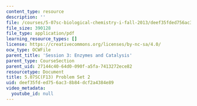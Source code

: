 ```yaml
---
content_type: resource
description: ''
file: /courses/5-07sc-biological-chemistry-i-fall-2013/deef35fded756ac38b84dcf2a4384e89_MIT5_07SCF13_Pset2.pdf
file_size: 390128
file_type: application/pdf
learning_resource_types: []
license: https://creativecommons.org/licenses/by-nc-sa/4.0/
ocw_type: OCWFile
parent_title: 'Session 3: Enzymes and Catalysis'
parent_type: CourseSection
parent_uid: 27144c40-64d0-090f-a5fa-7413272ece82
resourcetype: Document
title: 5.07SC(F13) Problem Set 2
uid: deef35fd-ed75-6ac3-8b84-dcf2a4384e89
video_metadata:
  youtube_id: null
---
```


